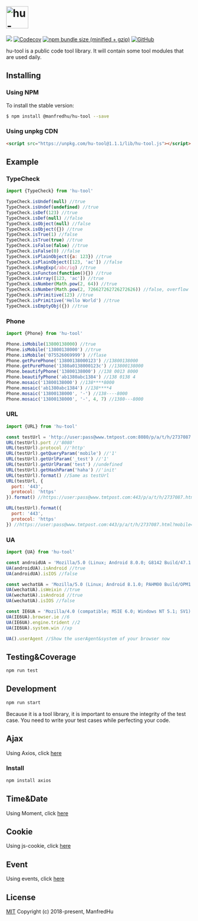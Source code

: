<h1><a href='https://github.com/ManfredHu/hu-tool'><img src='https://www.manfredhu.com/images/hu-tool.png' height='60' alt='hu-tool Logo' /></a></h1>

[![](https://img.shields.io/travis/ManfredHu/hu-tool.svg?style=flat-square)](https://travis-ci.org/ManfredHu/hu-tool.svg)
[![Codecov](https://img.shields.io/codecov/c/github/ManfredHu/hu-tool.svg?style=flat-square)](https://github.com/ManfredHu/hu-tool)
[![npm bundle size (minified + gzip)](https://img.shields.io/bundlephobia/minzip/react.svg?style=flat-square)](https://www.npmjs.com/package/hu-tool)
[![GitHub](https://img.shields.io/github/license/mashape/apistatus.svg?style=flat-square)](https://github.com/ManfredHu/hu-tool)

hu-tool is a public code tool library.
It will contain some tool modules that are used daily.

## Installing

### Using NPM
To install the stable version:

```bash
$ npm install @manfredhu/hu-tool --save
```

### Using unpkg CDN

```html
<script src="https://unpkg.com/hu-tool@1.1.1/lib/hu-tool.js"></script>
```

## Example

### TypeCheck

```js
import {TypeCheck} from 'hu-tool'

TypeCheck.isUndef(null) //true
TypeCheck.isUndef(undefined) //true
TypeCheck.isDef(123) //true
TypeCheck.isDef(null) //false
TypeCheck.isObject(null) //false
TypeCheck.isObject({}) //true
TypeCheck.isTrue(1) //false
TypeCheck.isTrue(true) //true
TypeCheck.isFalse(false) //true
TypeCheck.isFalse(0) //false
TypeCheck.isPlainObject({a: 123}) //true
TypeCheck.isPlainObject([123, 'ac']) //false
TypeCheck.isRegExp(/abc/ig) //true
TypeCheck.isFuncton(function(){}) //true
TypeCheck.isArray([123, 'ac']) //true
TypeCheck.isNumber(Math.pow(2, 64)) //true
TypeCheck.isNumber(Math.pow(2, 726627262726272626)) //false, overflow
TypeCheck.isPrimitive(123) //true
TypeCheck.isPrimitive('Hello World') //true
TypeCheck.isEmptyObj({}) //true
```

### Phone
```js
import {Phone} from 'hu-tool'

Phone.isMobile(13800138000) //true
Phone.isMobile('13800138000') //true
Phone.isMobile('075526069999') //flase
Phone.getPurePhone('13800138000123') //13800138000
Phone.getPurePhone('1380a0138000123c') //13800138000
Phone.beautifyPhone('13800138000') //138 0013 8000
Phone.beautifyPhone('ab1380abc1384') //138 0138 4
Phone.mosaic('13800138000') //138****8000
Phone.mosaic('ab1380abc1384') //138****4
Phone.mosaic('13800138000', '-') //138----8000
Phone.mosaic('13800138000', '-', 4, 7) //1380---8000
```

### URL
```js
import {URL} from 'hu-tool'

const testUrl = 'http://user:pass@www.tmtpost.com:8080/p/a/t/h/2737087.html?mobile=1&mdebug=1&_test=1#haha=init&lh=1';
URL(testUrl).port //'8080'
URL(testUrl).protocol //'http'
URL(testUrl).getQueryParam('mobile') //'1'
URL(testUrl).getUrlParam('_test') //'1'
URL(testUrl).getUrlParam('test') //undefined
URL(testUrl).getHashParam('haha') //'init'
URL(testUrl).format() //Same as testUrl
URL(testUrl, {
  port: '443',
  protocol: 'https'
}).format() //https://user:pass@www.tmtpost.com:443/p/a/t/h/2737087.html?mobile=1&mdebug=1&_test=1#haha=init&lh=1

URL(testUrl).format({
  port: '443',
  protocol: 'https'
}) //https://user:pass@www.tmtpost.com:443/p/a/t/h/2737087.html?mobile=1&mdebug=1&_test=1#haha=init&lh=1
```

### UA
```js
import {UA} from 'hu-tool'

const androidUA = 'Mozilla/5.0 (Linux; Android 8.0.0; G8142 Build/47.1.A.12.270) AppleWebKit/537.36 (KHTML, like Gecko) Chrome/67.0.3396.87 Mobile Safari/537.36';
UA(androidUA).isAndroid //true
UA(androidUA).isIOS //false

const wechatUA = 'Mozilla/5.0 (Linux; Android 8.1.0; PAHM00 Build/OPM1.171019.026; wv) AppleWebKit/537.36 (KHTML, like Gecko) Version/4.0 Chrome/62.0.3202.84 Mobile Safari/537.36 MicroMessenger/6.7.3.1360(0x26070336) NetType/WIFI Language/zh_CN Process/appbrand2';
UA(wechatUA).isWeixin //true
UA(wechatUA).isAndroid //true
UA(wechatUA).isIOS //false

const IE6UA = 'Mozilla/4.0 (compatible; MSIE 6.0; Windows NT 5.1; SV1)';
UA(IE6UA).browser.ie //6
UA(IE6UA).engine.trident //2
UA(IE6UA).system.win //xp

UA().userAgent //Show the userAgent&system of your browser now
```

## Testing&Coverage

```js
npm run test
```

## Development

```js
npm run start
```

Because it is a tool library, it is important to ensure the integrity of the test case.
You need to write your test cases while perfecting your code.

## Ajax
Using Axios, click [here](https://github.com/axios/axios)

### Install
```bash
npm install axios
```

## Time&Date
Using Moment, click [here](http://momentjs.cn/)

## Cookie
Using js-cookie, click [here](https://www.npmjs.com/package/js-cookie)

## Event
Using events, click [here](https://github.com/Gozala/events)

## License
[MIT](http://opensource.org/licenses/MIT)
Copyright (c) 2018-present, ManfredHu
